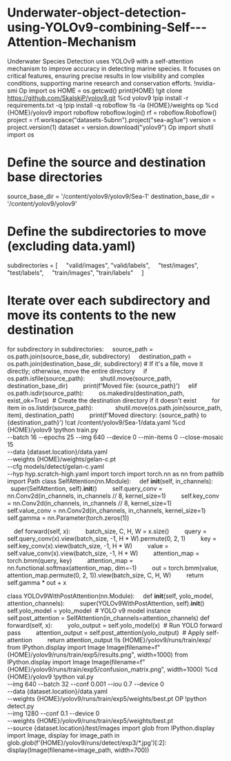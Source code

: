 # Underwater-object-detection-using-YOLOv9-combining-Self---Attention-Mechanism
Underwater Species Detection uses YOLOv9 with a self-attention mechanism to improve accuracy in detecting marine species. It focuses on critical features, ensuring precise results in low visibility and complex conditions, supporting marine research and conservation efforts.
!nvidia-smi
 Op
 import os
HOME = os.getcwd()
print(HOME)
!git clone https://github.com/SkalskiP/yolov9.git
%cd yolov9
!pip install -r requirements.txt -q
!pip install -q roboflow
!ls -la {HOME}/weights
op
%cd {HOME}/yolov9
import roboflow
roboflow.login()
rf = roboflow.Roboflow()
project = rf.workspace("datasets-5ubnn").project("sea-ag1ue")
version = project.version(1)
dataset = version.download("yolov9")
Op
import shutil
import os
# Define the source and destination base directories
source_base_dir = '/content/yolov9/yolov9/Sea-1'
destination_base_dir = '/content/yolov9/yolov9'
# Define the subdirectories to move (excluding data.yaml)
subdirectories = [
    "valid/images", "valid/labels",
    "test/images", "test/labels",
    "train/images", "train/labels"
    ]
# Iterate over each subdirectory and move its contents to the new destination
for subdirectory in subdirectories:
    source_path = os.path.join(source_base_dir, subdirectory)
    destination_path = os.path.join(destination_base_dir, subdirectory)
    # If it's a file, move it directly; otherwise, move the entire directory
    if os.path.isfile(source_path):
        shutil.move(source_path, destination_base_dir)
        print(f'Moved file: {source_path}')
    elif os.path.isdir(source_path):
        os.makedirs(destination_path, exist_ok=True)  # Create the destination directory if it doesn't exist
        for item in os.listdir(source_path):
            shutil.move(os.path.join(source_path, item), destination_path)
        print(f'Moved directory: {source_path} to {destination_path}')
!cat /content/yolov9/Sea-1/data.yaml
%cd {HOME}/yolov9
!python train.py \
--batch 16 --epochs 25 --img 640 --device 0 --min-items 0 --close-mosaic 15 \
--data {dataset.location}/data.yaml \
--weights {HOME}/weights/gelan-c.pt \
--cfg models/detect/gelan-c.yaml \
--hyp hyp.scratch-high.yaml
import torch
import torch.nn as nn
from pathlib import Path
class SelfAttention(nn.Module):
    def __init__(self, in_channels):
        super(SelfAttention, self).__init__()
        self.query_conv = nn.Conv2d(in_channels, in_channels // 8, kernel_size=1)
        self.key_conv = nn.Conv2d(in_channels, in_channels // 8, kernel_size=1)
        self.value_conv = nn.Conv2d(in_channels, in_channels, kernel_size=1)
        self.gamma = nn.Parameter(torch.zeros(1))

    def forward(self, x):
        batch_size, C, H, W = x.size()
        query = self.query_conv(x).view(batch_size, -1, H * W).permute(0, 2, 1)
        key = self.key_conv(x).view(batch_size, -1, H * W)
        value = self.value_conv(x).view(batch_size, -1, H * W)
        attention_map = torch.bmm(query, key)
        attention_map = nn.functional.softmax(attention_map, dim=-1)
        out = torch.bmm(value, attention_map.permute(0, 2, 1)).view(batch_size, C, H, W)
        return self.gamma * out + x

class YOLOv9WithPostAttention(nn.Module):
    def __init__(self, yolo_model, attention_channels):
        super(YOLOv9WithPostAttention, self).__init__()
        self.yolo_model = yolo_model  # YOLO v9 model instance
        self.post_attention = SelfAttention(in_channels=attention_channels)
 def forward(self, x):
        yolo_output = self.yolo_model(x)  # Run YOLO forward pass
        attention_output = self.post_attention(yolo_output)  # Apply self-attention
        return attention_output
!ls {HOME}/yolov9/runs/train/exp/
from IPython.display import Image
Image(filename=f"{HOME}/yolov9/runs/train/exp5/results.png", width=1000)
from IPython.display import Image
Image(filename=f"{HOME}/yolov9/runs/train/exp5/confusion_matrix.png", width=1000)
%cd {HOME}/yolov9
!python val.py \
--img 640 --batch 32 --conf 0.001 --iou 0.7 --device 0 \
--data {dataset.location}/data.yaml \
--weights {HOME}/yolov9/runs/train/exp5/weights/best.pt
OP
!python detect.py \
--img 1280 --conf 0.1 --device 0 \
--weights {HOME}/yolov9/runs/train/exp5/weights/best.pt \
--source {dataset.location}/test/images
import glob
from IPython.display import Image, display
for image_path in glob.glob(f'{HOME}/yolov9/runs/detect/exp3/*.jpg')[:2]:
      display(Image(filename=image_path, width=700))
      
